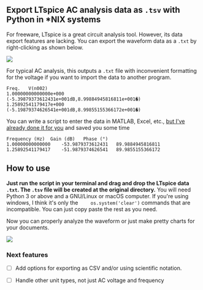 ## Export LTspice AC analysis data as  `.tsv` with Python in *NIX systems

For freeware, LTspice is a great circuit analysis tool. However, its data export features are lacking. You can export the waveform data as a `.txt` by right-clicking as shown below.

![](https://raw.githubusercontent.com/aryadee/LTspice-Data-Export/master/Images/LTspice.png)

For typical AC analysis, this outputs a `.txt` file with inconvenient formatting for the voltage if you want to import the data to another program.

```
Freq.	V(n002)
1.00000000000000e+000	(-5.39879373612431e+001dB,8.99884945816811e+001�)
1.25892541179417e+000	(-5.19879374626541e+001dB,8.99855155366172e+001�)
```

 You can write a script to enter the data in MATLAB,  Excel, etc., <u>but I've already done it for you</u> and saved you some time

```
Frequency (Hz)	Gain (dB)	Phase (°)
1.00000000000000	-53.9879373612431	89.9884945816811
1.25892541179417	-51.9879374626541	89.9855155366172
```

## How to use

**Just run the script in your terminal and drag and drop the LTspice data `.txt`. The `.tsv`	 file will be created at the original directory.** You will need Python 3 or above and a GNU/Linux or macOS computer. If you're using windows, I think it's only the `    os.system('clear')` commands that are incompatible. You can just copy paste the rest as you need.

Now you can properly analyze the waveform or just make pretty charts for your documents.

![](https://raw.githubusercontent.com/aryadee/LTspice-Data-Export/master/Images/Report.png)

### Next features

-   [ ] Add options for exporting as CSV and/or using scientific notation.
-   [ ] Handle other unit types, not just AC voltage and frequency

